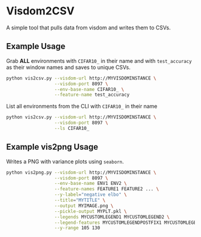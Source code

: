 # Visdom2CSV

A simple tool that pulls data from visdom and writes them to CSVs.

## Example Usage

Grab **ALL** environments with `CIFAR10_` in their name and with `test_accuracy` as their window names and saves to unique CSVs.

```bash
python vis2csv.py --visdom-url http://MYVISDOMINSTANCE \
                  --visdom-port 8097 \
                  --env-base-name CIFAR10_ \
                  --feature-name test_accuracy
```

List all environments from the CLI with `CIFAR10_` in their name

```bash
python vis2csv.py --visdom-url http://MYVISDOMINSTANCE \
                  --visdom-port 8097 \
                  --ls CIFAR10_
```


## Example vis2png Usage

Writes a PNG with variance plots using `seaborn`.

``` bash
python vis2png.py --visdom-url http://MYVISDOMINSTANCE \
                  --visdom-port 8097 \
                  --env-base-name ENV1 ENV2 \
                  --feature-names FEATURE1 FEATURE2 ... \
                  --y-label="negative elbo" \
                  --title="MYTITLE" \
                  --output MYIMAGE.png \
                  --pickle-output MYPLT.pkl \
                  --legends MYCUSTOMLEGEND1 MYCUSTOMLEGEND2 \
                  --legend-features MYCUSTOMLEGENDPOSTFIX1 MYCUSTOMLEGENDPOSTFIX2 \
                  --y-range 105 130
```
